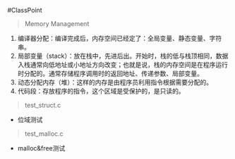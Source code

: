#ClassPoint


> Memory Management

1. 编译器分配：编译完成后，内存空间已经定了：全局变量、静态变量、字符串。
2. 局部变量（stack）：放在栈中，先进后出。开始时，栈的低与栈顶相同，数据入栈通常向低地址或小地址方向改变；也就是说，栈的内存空间是在程序运行时分配的。通常存储程序调用时的返回地址、传递参数、局部变量。
3. 动态分配内存（堆）：这样的内存是由程序员利用指令根据需要分配的。
4. 代码段：存放程序的指令，这个区域是受保护的，是只读的。


> test_struct.c

- 位域测试

> test_malloc.c

- malloc&free测试
